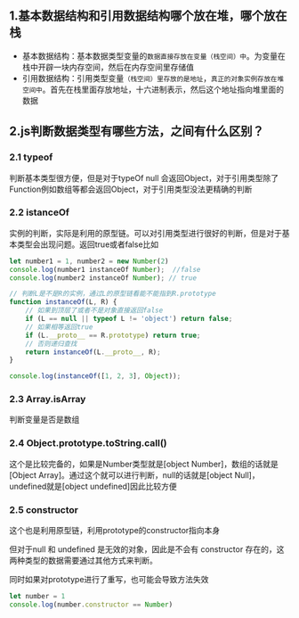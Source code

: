 ## 1.基本数据结构和引用数据结构哪个放在堆，哪个放在栈

- 基本数据结构：基本数据类型变量的`数据直接存放在变量（栈空间）中`。为变量在栈中开辟一块内存空间，然后在内存空间里存储值
- 引用数据结构：引用类型变量`（栈空间）里存放的是地址`，`真正的对象实例存放在堆空间中`。首先在栈里面存放地址，十六进制表示，然后这个地址指向堆里面的数据



## 2.js判断数据类型有哪些方法，之间有什么区别？

### 2.1 typeof

判断基本类型很方便，但是对于typeOf null 会返回Object，对于引用类型除了Function例如数组等都会返回Object，对于引用类型没法更精确的判断

### 2.2 istanceOf

实例的判断，实际是利用的原型链。可以对引用类型进行很好的判断，但是对于基本类型会出现问题。返回true或者false比如

``` javascript
let number1 = 1, number2 = new Number(2)
console.log(number1 instanceOf Number);  //false
console.log(number2 instanceOf Number); // true

// 判断L是不是R的实例，通过L的原型链看能不能指到R.prototype
function instanceOf(L, R) {
    // 如果到顶层了或者不是对象直接返回false
    if (L == null || typeof L != 'object') return false;
    // 如果相等返回true
    if (L.__proto__ == R.prototype) return true;
    // 否则递归查找
    return instanceOf(L.__proto__, R);
}

console.log(instanceOf([1, 2, 3], Object));
```



### 2.3 Array.isArray

判断变量是否是数组

### 2.4 Object.prototype.toString.call()

这个是比较完备的，如果是Number类型就是[object Number]，数组的话就是[Object Array]。通过这个就可以进行判断，null的话就是[object Null]，undefined就是[object undefined]因此比较方便

### 2.5 constructor

这个也是利用原型链，利用prototype的constructor指向本身

但对于null 和 undefined 是无效的对象，因此是不会有 constructor 存在的，这两种类型的数据需要通过其他方式来判断。

同时如果对prototype进行了重写，也可能会导致方法失效

``` javascript
let number = 1
console.log(number.constructor == Number)
```

